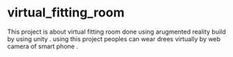 # virtual_fitting_room
This project is about virtual fitting room done using arugmented reality build by using unity . using this project peoples can wear drees virtually by web camera of smart phone . 
